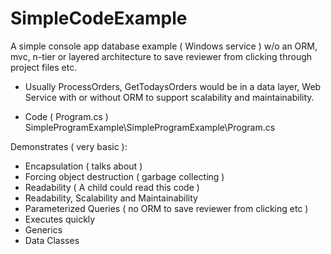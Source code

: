 # SimpleCodeExample
A simple console app database example ( Windows service ) w/o an ORM, mvc, n-tier or layered architecture 
to save reviewer from clicking through project files etc.


* Usually ProcessOrders, GetTodaysOrders would be in a data layer, Web Service with or without ORM to 
  support scalability and maintainability.

* Code ( Program.cs ) SimpleProgramExample\SimpleProgramExample\Program.cs

Demonstrates ( very basic ):
* Encapsulation ( talks about )
* Forcing object destruction ( garbage collecting )
* Readability ( A child could read this code )
* Readability, Scalability and Maintainability
* Parameterized Queries ( no ORM to save reviewer from clicking etc )
* Executes quickly 
* Generics
* Data Classes





